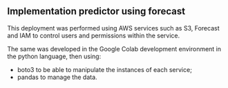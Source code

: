 ## Implementation predictor using forecast

This deployment was performed using AWS services such as S3, Forecast and IAM to control users and permissions within the service.

The same was developed in the Google Colab development environment in the python language, then using:

- boto3 to be able to manipulate the instances of each service;
- pandas to manage the data.
